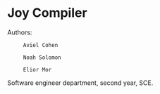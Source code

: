 # Joy Compiler
Authors: 

         Aviel Cohen
         
         Noah Solomon
         
         Elior Mor
         
Software engineer department, second year, SCE.
